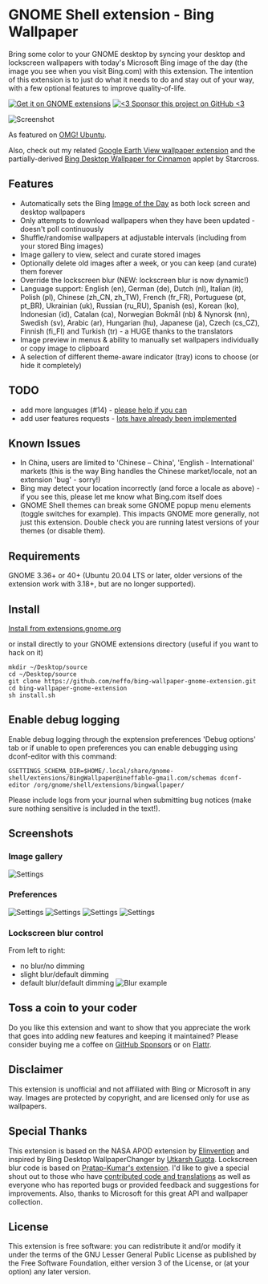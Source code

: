 # GNOME Shell extension - Bing Wallpaper

Bring some color to your GNOME desktop by syncing your desktop and lockscreen wallpapers with today's Microsoft Bing image of the day (the image you see when you visit Bing.com) with this extension. The intention of this extension is to just do what it needs to do and stay out of your way, with a few optional features to improve quality-of-life.

[![Get it on GNOME extensions](/screenshot/get_it_on_gnome_extensions.png)](https://extensions.gnome.org/extension/1262/bing-wallpaper-changer/) [![<3 Sponsor this project on GitHub <3](/screenshot/sponsor.png)](https://github.com/sponsors/neffo)

![Screenshot](/screenshot/notification.png)

As featured on [OMG! Ubuntu](https://www.omgubuntu.co.uk/2017/07/bing-wallpaper-changer-gnome-extension). 

Also, check out my related [Google Earth View wallpaper extension](https://github.com/neffo/earth-view-wallpaper-gnome-extension) and the partially-derived [Bing Desktop Wallpaper for Cinnamon](https://cinnamon-spices.linuxmint.com/applets/view/320) applet by Starcross.

## Features

* Automatically sets the Bing [Image of the Day](https://www.microsoft.com/en-us/bing/bing-wallpaper) as both lock screen and desktop wallpapers
* Only attempts to download wallpapers when they have been updated - doesn't poll continuously
* Shuffle/randomise wallpapers at adjustable intervals (including from your stored Bing images)
* Image gallery to view, select and curate stored images
* Optionally delete old images after a week, or you can keep (and curate) them forever
* Override the lockscreen blur (NEW: lockscreen blur is now dynamic!)
* Language support: English (en), German (de), Dutch (nl), Italian (it), Polish (pl), Chinese (zh_CN, zh_TW), French (fr_FR), Portuguese (pt, pt_BR), Ukrainian (uk), Russian (ru_RU), Spanish (es), Korean (ko), Indonesian (id), Catalan (ca), Norwegian Bokmål (nb) & Nynorsk (nn), Swedish (sv), Arabic (ar), Hungarian (hu), Japanese (ja), Czech (cs_CZ), Finnish (fi_FI) and Turkish (tr) - a HUGE thanks to the translators
* Image preview in menus & ability to manually set wallpapers individually or copy image to clipboard
* A selection of different theme-aware indicator (tray) icons to choose (or hide it completely)

## TODO

* add more languages (#14) - [please help if you can](https://github.com/neffo/bing-wallpaper-gnome-extension/issues/14)
* add user features requests - [lots have already been implemented](https://github.com/neffo/bing-wallpaper-gnome-extension/issues?q=is%3Aissue+label%3Aenhancement+is%3Aclosed)

## Known Issues

* In China, users are limited to 'Chinese – China', 'English - International' markets (this is the way Bing handles the Chinese market/locale, not an extension 'bug' - sorry!)
* Bing may detect your location incorrectly (and force a locale as above) - if you see this, please let me know what Bing.com itself does
* GNOME Shell themes can break some GNOME popup menu elements (toggle switches for example). This impacts GNOME more generally, not just this extension. Double check you are running latest versions of your themes (or disable them).

## Requirements

GNOME 3.36+ or 40+ (Ubuntu 20.04 LTS or later, older versions of the extension work with 3.18+, but are no longer supported).

## Install

[Install from extensions.gnome.org](https://extensions.gnome.org/extension/1262/bing-wallpaper-changer/)

or install directly to your GNOME extensions directory (useful if you want to hack on it)

```
mkdir ~/Desktop/source
cd ~/Desktop/source
git clone https://github.com/neffo/bing-wallpaper-gnome-extension.git
cd bing-wallpaper-gnome-extension
sh install.sh
```

## Enable debug logging

Enable debug logging through the exptension preferences 'Debug options' tab or if unable to open preferences you can enable debugging using dconf-editor with this command:
```
GSETTINGS_SCHEMA_DIR=$HOME/.local/share/gnome-shell/extensions/BingWallpaper@ineffable-gmail.com/schemas dconf-editor /org/gnome/shell/extensions/bingwallpaper/
```

Please include logs from your journal when submitting bug notices (make sure nothing sensitive is included in the text!).

## Screenshots

### Image gallery

![Settings](/screenshot/settings5.png)

### Preferences

![Settings](/screenshot/settings.png)
![Settings](/screenshot/settings2.png)
![Settings](/screenshot/settings3.png)
![Settings](/screenshot/settings4.png)


### Lockscreen blur control
From left to right: 
* no blur/no dimming
* slight blur/default dimming
* default blur/default dimming
![Blur example](/screenshot/blurexample.jpg)

## Toss a coin to your coder

Do you like this extension and want to show that you appreciate the work that goes into adding new features and keeping it maintained? Please consider buying me a coffee on [GitHub Sponsors](https://github.com/sponsors/neffo) or on [Flattr](https://flattr.com/@neffo).

## Disclaimer

This extension is unofficial and not affiliated with Bing or Microsoft in any way. Images are protected by copyright, and are licensed only for use as wallpapers.

## Special Thanks

This extension is based on the NASA APOD extension by [Elinvention](https://github.com/Elinvention)
and inspired by Bing Desktop WallpaperChanger by [Utkarsh Gupta](https://github.com/UtkarshGpta). Lockscreen blur code is based on [Pratap-Kumar's extension](https://github.com/PRATAP-KUMAR/Control_Blur_Effect_On_Lock_Screen). I'd like to give a special shout out to those who have [contributed code and translations](https://github.com/neffo/bing-wallpaper-gnome-extension/graphs/contributors) as well as everyone who has reported bugs or provided feedback and suggestions for improvements. Also, thanks to Microsoft for this great API and wallpaper collection.

## License

This extension is free software: you can redistribute it and/or modify it under the terms of the GNU Lesser General Public License as published by the Free Software Foundation, either version 3 of the License, or (at your option) any later version.
